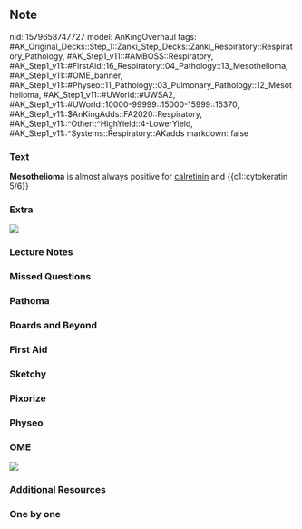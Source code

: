 ## Note
nid: 1579658747727
model: AnKingOverhaul
tags: #AK_Original_Decks::Step_1::Zanki_Step_Decks::Zanki_Respiratory::Respiratory_Pathology, #AK_Step1_v11::#AMBOSS::Respiratory, #AK_Step1_v11::#FirstAid::16_Respiratory::04_Pathology::13_Mesothelioma, #AK_Step1_v11::#OME_banner, #AK_Step1_v11::#Physeo::11_Pathology::03_Pulmonary_Pathology::12_Mesothelioma, #AK_Step1_v11::#UWorld::#UWSA2, #AK_Step1_v11::#UWorld::10000-99999::15000-15999::15370, #AK_Step1_v11::$AnKingAdds::FA2020::Respiratory, #AK_Step1_v11::^Other::^HighYield::4-LowerYield, #AK_Step1_v11::^Systems::Respiratory::AKadds
markdown: false

### Text
<b>Mesothelioma</b> is almost always positive for <u>calretinin</u>
and {{c1::cytokeratin 5/6}}

### Extra
<img src="paste-28193c98e3eddad3ee2376393b0156b7ebe4a592.jpg">

### Lecture Notes


### Missed Questions


### Pathoma


### Boards and Beyond


### First Aid


### Sketchy


### Pixorize


### Physeo


### OME
<div class="ome-widget">
  <a href="https://onlinemeded.org?ref=anki"><img src=
  "_OME_AnkiFlashcards_General_7.png"></a>
</div>

### Additional Resources


### One by one

